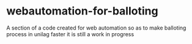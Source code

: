 # webautomation-for-balloting
A section of a code created for web automation so as to make balloting process in unilag faster
it is still a work in progress
